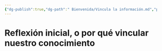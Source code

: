 ```yaml
---
{"dg-publish":true,"dg-path":" Bienvenida/Vincula la información.md","permalink":"/bienvenida/vincula-la-informacion/","tags":["CerebroDigital"]}
---
```


# Reflexión inicial, o por qué vincular nuestro conocimiento

